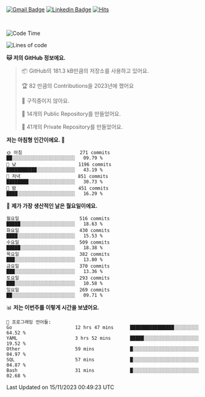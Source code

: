 [![Gmail Badge](https://img.shields.io/badge/-725psh@gmail.com-c14438?style=flat&logo=Gmail&logoColor=white&link=mailto:725psh@gmail.com)](mailto:725psh@gmail.com) 
[![Linkedin Badge](https://img.shields.io/badge/-soohanpark-0072b1?style=flat&logo=Linkedin&logoColor=white&link=https://www.linkedin.com/in/soohanpark/)](https://www.linkedin.com/in/soohanpark/) 
[![Hits](https://hits.seeyoufarm.com/api/count/incr/badge.svg?url=https%3A%2F%2Fgithub.com%2FSoohan-Park&count_bg=%23000000&title_bg=%23828282&icon=gradle.svg&icon_color=%23FFFFFF&title=Visited&edge_flat=false)](https://hits.seeyoufarm.com)  

<br />

<!--START_SECTION:waka-->
![Code Time](http://img.shields.io/badge/Code%20Time-1%2C449%20hrs%2013%20mins-blue)

![Lines of code](https://img.shields.io/badge/%EC%A0%80%EB%8A%94%20%EC%97%AC%ED%83%9C%EA%B9%8C%EC%A7%80%20-6.2%20million%20%EC%A4%84%EC%9D%98%20%EC%BD%94%EB%93%9C%EB%A5%BC%20%EC%9E%91%EC%84%B1%ED%96%88%EC%96%B4%EC%9A%94.-blue)

**🐱 저의 GitHub 정보에요.** 

> 📦 GitHub의 181.3 kB만큼의 저장소를 사용하고 있어요. 
 > 
> 🏆 82 만큼의 Contributions을 2023년에 했어요
 > 
> 🚫 구직중이지 않아요.
 > 
> 📜 14개의 Public Repository를 만들었어요. 
 > 
> 🔑 41개의 Private Repository를 만들었어요. 
 > 
**저는 아침형 인간이에요. 🐤** 

```text
🌞 아침                     271 commits         ██░░░░░░░░░░░░░░░░░░░░░░░   09.79 % 
🌆 낮　                     1196 commits        ███████████░░░░░░░░░░░░░░   43.19 % 
🌃 저녁                     851 commits         ████████░░░░░░░░░░░░░░░░░   30.73 % 
🌙 밤　                     451 commits         ████░░░░░░░░░░░░░░░░░░░░░   16.29 % 
```
📅 **제가 가장 생산적인 날은 월요일이에요.** 

```text
월요일                      516 commits         █████░░░░░░░░░░░░░░░░░░░░   18.63 % 
화요일                      430 commits         ████░░░░░░░░░░░░░░░░░░░░░   15.53 % 
수요일                      509 commits         █████░░░░░░░░░░░░░░░░░░░░   18.38 % 
목요일                      382 commits         ███░░░░░░░░░░░░░░░░░░░░░░   13.80 % 
금요일                      370 commits         ███░░░░░░░░░░░░░░░░░░░░░░   13.36 % 
토요일                      293 commits         ███░░░░░░░░░░░░░░░░░░░░░░   10.58 % 
일요일                      269 commits         ██░░░░░░░░░░░░░░░░░░░░░░░   09.71 % 
```


📊 **저는 이번주를 이렇게 시간을 보냈어요.** 

```text
💬 프로그래밍 언어들: 
Go                       12 hrs 47 mins      ████████████████░░░░░░░░░   64.52 % 
YAML                     3 hrs 52 mins       █████░░░░░░░░░░░░░░░░░░░░   19.52 % 
Other                    59 mins             █░░░░░░░░░░░░░░░░░░░░░░░░   04.97 % 
SQL                      57 mins             █░░░░░░░░░░░░░░░░░░░░░░░░   04.87 % 
Bash                     31 mins             █░░░░░░░░░░░░░░░░░░░░░░░░   02.68 % 
```


 Last Updated on 15/11/2023 00:49:23 UTC
<!--END_SECTION:waka-->
